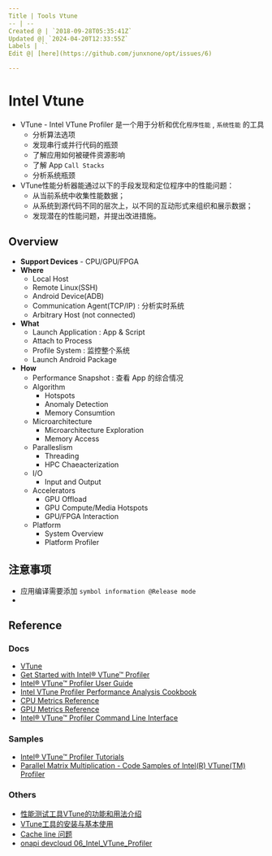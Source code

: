 ```yaml
---
Title | Tools Vtune
-- | --
Created @ | `2018-09-28T05:35:41Z`
Updated @| `2024-04-20T12:33:55Z`
Labels | ``
Edit @| [here](https://github.com/junxnone/opt/issues/6)

---
```

# Intel Vtune

- VTune - Intel VTune Profiler  是一个用于分析和优化`程序性能` , `系统性能` 的工具
  - 分析算法选项
  - 发现串行或并行代码的瓶颈
  - 了解应用如何被硬件资源影响
  - 了解 App `Call Stacks` 
  - 分析系统瓶颈
- VTune性能分析器能通过以下的手段发现和定位程序中的性能问题：
  - 从当前系统中收集性能数据；
  - 从系统到源代码不同的层次上，以不同的互动形式来组织和展示数据；
  - 发现潜在的性能问题，并提出改进措施。


## Overview

- **Support Devices** - CPU/GPU/FPGA
- **Where**
  -  Local Host
  - Remote Linux(SSH)
  - Android Device(ADB)
  - Communication Agent(TCP/IP) : 分析实时系统
  - Arbitrary Host (not connected)
- **What**
  - Launch Application : App & Script
  - Attach to Process
  - Profile System : 监控整个系统
  - Launch Android Package
- **How**  
  - Performance Snapshot : 查看 App 的综合情况
  - Algorithm
    - Hotspots
    - Anomaly Detection
    - Memory Consumtion
  - Microarchitecture
    - Microarchitecture Exploration
    - Memory Access
  - Paralleslism
    - Threading
    - HPC Chaeacterization
  - I/O
    - Input and Output
  - Accelerators
    - GPU Offload
    - GPU Compute/Media Hotspots
    - GPU/FPGA Interaction
  - Platform
    - System Overview
    - Platform Profiler


## 注意事项
- 应用编译需要添加 `symbol information @Release mode` 
- 






## Reference

### Docs
- [VTune](https://software.intel.com/en-us/vtune)
- [Get Started with Intel® VTune™ Profiler](https://www.intel.com/content/www/us/en/docs/vtune-profiler/get-started-guide)
- [Intel® VTune™ Profiler User Guide](https://www.intel.com/content/www/us/en/docs/vtune-profiler/user-guide/2023-1/overview.html)
- [Intel VTune Profiler Performance Analysis Cookbook](https://www.intel.com/content/www/us/en/docs/vtune-profiler/cookbook)
- [CPU Metrics Reference](https://www.intel.com/content/www/us/en/docs/vtune-profiler/user-guide/2023-0/cpu-metrics-reference.html)
- [GPU Metrics Reference](https://www.intel.com/content/www/us/en/docs/vtune-profiler/user-guide/2023-0/gpu-metrics-reference.html)
- [Intel® VTune™ Profiler Command Line Interface](https://www.intel.com/content/www/us/en/docs/vtune-profiler/user-guide/2023-0/command-line-interface.html)



### Samples
- [Intel® VTune™ Profiler Tutorials](https://www.intel.com/content/www/us/en/developer/articles/training/vtune-profiler-tutorials.html)
- [Parallel Matrix Multiplication - Code Samples of Intel(R) VTune(TM) Profiler](https://github.com/oneapi-src/oneAPI-samples/tree/master/Tools/VTuneProfiler)

### Others
 
- [性能测试工具VTune的功能和用法介绍](https://blog.csdn.net/WY_stutdy/article/details/79106501)
- [VTune工具的安装与基本使用](https://zzqcn.github.io/perf/intel_vtune/intro.html)
- [Cache line 问题](https://zzqcn.github.io/perf/cpu_cache.html)
- [onapi devcloud 06_Intel_VTune_Profiler](https://jupyter.oneapi.devcloud.intel.com/oneAPI_Essentials/06_Intel_VTune_Profiler)

